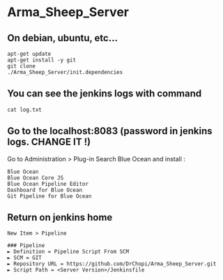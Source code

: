 # Arma_Sheep_Server

## On debian, ubuntu, etc...

 	apt-get update
 	apt-get install -y git
 	git clone 
 	./Arma_Sheep_Server/init.dependencies
  
## You can see the jenkins logs with command

 	cat log.txt

## Go to the localhost:8083 (password in jenkins logs. CHANGE IT !)

Go to Administration > Plug-in
Search Blue Ocean and install :
	
	Blue Ocean
	Blue Ocean Core JS
	Blue Ocean Pipeline Editor
	Dashboard for Blue Ocean
	Git Pipeline for Blue Ocean
  
## Return on jenkins home

  	New Item > Pipeline
	
	### Pipeline
	► Definition = Pipeline Script From SCM
	► SCM = GIT
	► Repository URL = https://github.com/DrChopi/Arma_Sheep_Server.git
	► Script Path = <Server Version>/Jenkinsfile
